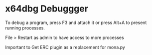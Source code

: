 # x64dbg Debuggger

To debug a program, press F3 and attach it or press Alt+A to present running processes.   

File > Restart as admin to have access to more processes


Important to Get ERC plugin as a replacement for mona.py
